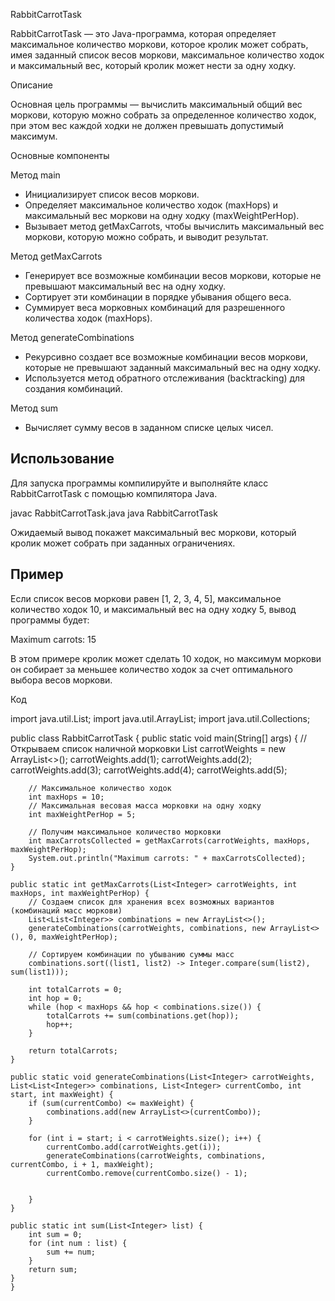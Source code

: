 
 RabbitCarrotTask

RabbitCarrotTask — это Java-программа, которая определяет максимальное количество моркови, которое кролик может собрать, имея заданный список весов моркови, максимальное количество ходок и максимальный вес, который кролик может нести за одну ходку.

 Описание

Основная цель программы — вычислить максимальный общий вес моркови, которую можно собрать за определенное количество ходок, при этом вес каждой ходки не должен превышать допустимый максимум.

 Основные компоненты

 Метод main
- Инициализирует список весов моркови.
- Определяет максимальное количество ходок (maxHops) и максимальный вес моркови на одну ходку (maxWeightPerHop).
- Вызывает метод getMaxCarrots, чтобы вычислить максимальный вес моркови, которую можно собрать, и выводит результат.

 Метод getMaxCarrots
- Генерирует все возможные комбинации весов моркови, которые не превышают максимальный вес на одну ходку.
- Сортирует эти комбинации в порядке убывания общего веса.
- Суммирует веса морковных комбинаций для разрешенного количества ходок (maxHops).

 Метод generateCombinations
- Рекурсивно создает все возможные комбинации весов моркови, которые не превышают заданный максимальный вес на одну ходку.
- Используется метод обратного отслеживания (backtracking) для создания комбинаций.

 Метод sum
- Вычисляет сумму весов в заданном списке целых чисел.

## Использование

Для запуска программы компилируйте и выполняйте класс RabbitCarrotTask с помощью компилятора Java.

javac RabbitCarrotTask.java
java RabbitCarrotTask


Ожидаемый вывод покажет максимальный вес моркови, который кролик может собрать при заданных ограничениях.

## Пример

Если список весов моркови равен [1, 2, 3, 4, 5], максимальное количество ходок 10, и максимальный вес на одну ходку 5, вывод программы будет:

Maximum carrots: 15


В этом примере кролик может сделать 10 ходок, но максимум моркови он собирает за меньшее количество ходок за счет оптимального выбора весов моркови.

 Код

import java.util.List;
import java.util.ArrayList;
import java.util.Collections;

public class RabbitCarrotTask {
    public static void main(String[] args) {
        // Открываем список наличной морковки
        List<Integer> carrotWeights = new ArrayList<>();
        carrotWeights.add(1);
        carrotWeights.add(2);
        carrotWeights.add(3);
        carrotWeights.add(4);
        carrotWeights.add(5);

        // Максимальное количество ходок
        int maxHops = 10;
        // Максимальная весовая масса морковки на одну ходку
        int maxWeightPerHop = 5;

        // Получим максимальное количество морковки
        int maxCarrotsCollected = getMaxCarrots(carrotWeights, maxHops, maxWeightPerHop);
        System.out.println("Maximum carrots: " + maxCarrotsCollected);
    }

    public static int getMaxCarrots(List<Integer> carrotWeights, int maxHops, int maxWeightPerHop) {
        // Создаем список для хранения всех возможных вариантов (комбинаций масс моркови)
        List<List<Integer>> combinations = new ArrayList<>();
        generateCombinations(carrotWeights, combinations, new ArrayList<>(), 0, maxWeightPerHop);

        // Сортируем комбинации по убыванию суммы масс
        combinations.sort((list1, list2) -> Integer.compare(sum(list2), sum(list1)));

        int totalCarrots = 0;
        int hop = 0;
        while (hop < maxHops && hop < combinations.size()) {
            totalCarrots += sum(combinations.get(hop));
            hop++;
        }

        return totalCarrots;
    }

    public static void generateCombinations(List<Integer> carrotWeights, List<List<Integer>> combinations, List<Integer> currentCombo, int start, int maxWeight) {
        if (sum(currentCombo) <= maxWeight) {
            combinations.add(new ArrayList<>(currentCombo));
        }

        for (int i = start; i < carrotWeights.size(); i++) {
            currentCombo.add(carrotWeights.get(i));
            generateCombinations(carrotWeights, combinations, currentCombo, i + 1, maxWeight);
            currentCombo.remove(currentCombo.size() - 1);


        }
    }

    public static int sum(List<Integer> list) {
        int sum = 0;
        for (int num : list) {
            sum += num;
        }
        return sum;
    }
    }



